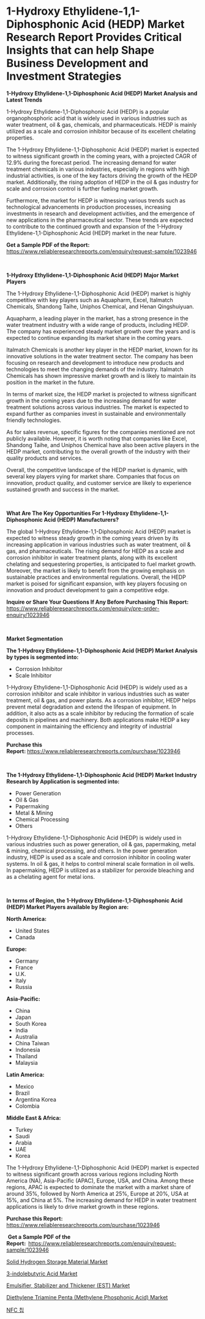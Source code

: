 <p><h1>1-Hydroxy Ethylidene-1,1-Diphosphonic Acid (HEDP) Market Research Report Provides Critical Insights that can help Shape Business Development and Investment Strategies</h1></p><p><strong>1-Hydroxy Ethylidene-1,1-Diphosphonic Acid (HEDP) Market Analysis and Latest Trends</strong></p>
<p><p>1-Hydroxy Ethylidene-1,1-Diphosphonic Acid (HEDP) is a popular organophosphoric acid that is widely used in various industries such as water treatment, oil & gas, chemicals, and pharmaceuticals. HEDP is mainly utilized as a scale and corrosion inhibitor because of its excellent chelating properties.</p><p>The 1-Hydroxy Ethylidene-1,1-Diphosphonic Acid (HEDP) market is expected to witness significant growth in the coming years, with a projected CAGR of 12.9% during the forecast period. The increasing demand for water treatment chemicals in various industries, especially in regions with high industrial activities, is one of the key factors driving the growth of the HEDP market. Additionally, the rising adoption of HEDP in the oil & gas industry for scale and corrosion control is further fueling market growth.</p><p>Furthermore, the market for HEDP is witnessing various trends such as technological advancements in production processes, increasing investments in research and development activities, and the emergence of new applications in the pharmaceutical sector. These trends are expected to contribute to the continued growth and expansion of the 1-Hydroxy Ethylidene-1,1-Diphosphonic Acid (HEDP) market in the near future.</p></p>
<p><strong>Get a Sample PDF of the Report:&nbsp;</strong> <a href="https://www.reliableresearchreports.com/enquiry/request-sample/1023946">https://www.reliableresearchreports.com/enquiry/request-sample/1023946</a></p>
<p>&nbsp;</p>
<p><strong>1-Hydroxy Ethylidene-1,1-Diphosphonic Acid (HEDP) Major Market Players</strong></p>
<p><p>The 1-Hydroxy Ethylidene-1,1-Diphosphonic Acid (HEDP) market is highly competitive with key players such as Aquapharm, Excel, Italmatch Chemicals, Shandong Taihe, Uniphos Chemical, and Henan Qingshuiyuan. </p><p>Aquapharm, a leading player in the market, has a strong presence in the water treatment industry with a wide range of products, including HEDP. The company has experienced steady market growth over the years and is expected to continue expanding its market share in the coming years.</p><p>Italmatch Chemicals is another key player in the HEDP market, known for its innovative solutions in the water treatment sector. The company has been focusing on research and development to introduce new products and technologies to meet the changing demands of the industry. Italmatch Chemicals has shown impressive market growth and is likely to maintain its position in the market in the future.</p><p>In terms of market size, the HEDP market is projected to witness significant growth in the coming years due to the increasing demand for water treatment solutions across various industries. The market is expected to expand further as companies invest in sustainable and environmentally friendly technologies.</p><p>As for sales revenue, specific figures for the companies mentioned are not publicly available. However, it is worth noting that companies like Excel, Shandong Taihe, and Uniphos Chemical have also been active players in the HEDP market, contributing to the overall growth of the industry with their quality products and services.</p><p>Overall, the competitive landscape of the HEDP market is dynamic, with several key players vying for market share. Companies that focus on innovation, product quality, and customer service are likely to experience sustained growth and success in the market.</p></p>
<p>&nbsp;</p>
<p><strong>What Are The Key Opportunities For 1-Hydroxy Ethylidene-1,1-Diphosphonic Acid (HEDP) Manufacturers?</strong></p>
<p><p>The global 1-Hydroxy Ethylidene-1,1-Diphosphonic Acid (HEDP) market is expected to witness steady growth in the coming years driven by its increasing application in various industries such as water treatment, oil & gas, and pharmaceuticals. The rising demand for HEDP as a scale and corrosion inhibitor in water treatment plants, along with its excellent chelating and sequestering properties, is anticipated to fuel market growth. Moreover, the market is likely to benefit from the growing emphasis on sustainable practices and environmental regulations. Overall, the HEDP market is poised for significant expansion, with key players focusing on innovation and product development to gain a competitive edge.</p></p>
<p><strong>Inquire or Share Your Questions If Any Before Purchasing This Report:</strong> <a href="https://www.reliableresearchreports.com/enquiry/pre-order-enquiry/1023946">https://www.reliableresearchreports.com/enquiry/pre-order-enquiry/1023946</a></p>
<p>&nbsp;</p>
<p><strong>Market Segmentation</strong></p>
<p><strong>The 1-Hydroxy Ethylidene-1,1-Diphosphonic Acid (HEDP) Market Analysis by types is segmented into:</strong></p>
<p><ul><li>Corrosion Inhibitor</li><li>Scale Inhibitor</li></ul></p>
<p><p>1-Hydroxy Ethylidene-1,1-Diphosphonic Acid (HEDP) is widely used as a corrosion inhibitor and scale inhibitor in various industries such as water treatment, oil & gas, and power plants. As a corrosion inhibitor, HEDP helps prevent metal degradation and extend the lifespan of equipment. In addition, it also acts as a scale inhibitor by reducing the formation of scale deposits in pipelines and machinery. Both applications make HEDP a key component in maintaining the efficiency and integrity of industrial processes.</p></p>
<p><strong>Purchase this Report:&nbsp;</strong><a href="https://www.reliableresearchreports.com/purchase/1023946">https://www.reliableresearchreports.com/purchase/1023946</a></p>
<p>&nbsp;</p>
<p><strong>The 1-Hydroxy Ethylidene-1,1-Diphosphonic Acid (HEDP) Market Industry Research by Application is segmented into:</strong></p>
<p><ul><li>Power Generation</li><li>Oil & Gas</li><li>Papermaking</li><li>Metal & Mining</li><li>Chemical Processing</li><li>Others</li></ul></p>
<p><p>1-Hydroxy Ethylidene-1,1-Diphosphonic Acid (HEDP) is widely used in various industries such as power generation, oil & gas, papermaking, metal & mining, chemical processing, and others. In the power generation industry, HEDP is used as a scale and corrosion inhibitor in cooling water systems. In oil & gas, it helps to control mineral scale formation in oil wells. In papermaking, HEDP is utilized as a stabilizer for peroxide bleaching and as a chelating agent for metal ions.</p></p>
<p>&nbsp;</p>
<p><strong>In terms of Region, the 1-Hydroxy Ethylidene-1,1-Diphosphonic Acid (HEDP) Market Players available by Region are:</strong></p>
<p>
    <p> <strong> North America: </strong>
        <ul>
            <li>United States</li>
            <li>Canada</li>
        </ul>
        </p> 
    <p> <strong> Europe: </strong>
        <ul>
            <li>Germany</li>
            <li>France</li>
            <li>U.K.</li>
            <li>Italy</li>
            <li>Russia</li>
        </ul>
        </p> 
    <p> <strong> Asia-Pacific: </strong>
        <ul>
            <li>China</li>
            <li>Japan</li>
            <li>South Korea</li>
            <li>India</li>
            <li>Australia</li>
            <li>China Taiwan</li>
            <li>Indonesia</li>
            <li>Thailand</li>
            <li>Malaysia</li>
        </ul>
        </p> 
    <p> <strong> Latin America: </strong>
        <ul>
            <li>Mexico</li>
            <li>Brazil</li>
            <li>Argentina Korea</li>
            <li>Colombia</li>
        </ul>
        </p> 
    <p> <strong> Middle East & Africa: </strong>
        <ul>
            <li>Turkey</li>
            <li>Saudi</li>
            <li>Arabia</li>
            <li>UAE</li>
            <li>Korea</li>
        </ul>
    </p>
    </p>
<p><p>The 1-Hydroxy Ethylidene-1,1-Diphosphonic Acid (HEDP) market is expected to witness significant growth across various regions including North America (NA), Asia-Pacific (APAC), Europe, USA, and China. Among these regions, APAC is expected to dominate the market with a market share of around 35%, followed by North America at 25%, Europe at 20%, USA at 15%, and China at 5%. The increasing demand for HEDP in water treatment applications is likely to drive market growth in these regions.</p></p>
<p><strong>Purchase this Report: </strong><a href="https://www.reliableresearchreports.com/purchase/1023946">https://www.reliableresearchreports.com/purchase/1023946</a></p>
<p>&nbsp;<strong>Get a Sample PDF of the Report:&nbsp;&nbsp;</strong><a href="https://www.reliableresearchreports.com/enquiry/request-sample/1023946">https://www.reliableresearchreports.com/enquiry/request-sample/1023946</a></p>
<p><strong></strong></p>
<p><p><a href="https://funky-papaya-cf4.notion.site/Insights-into-Solid-Hydrogen-Storage-Material-Market-Size-Analysing-Market-Share-Trends-and-Growt-9a5093bb2801416e8d3796107a1a9609">Solid Hydrogen Storage Material Market</a></p><p><a href="https://github.com/fiixsa/Market-Research-Report-List-1/blob/main/3-indolebutyric-acid-market.md">3-indolebutyric Acid Market</a></p><p><a href="https://issuu.com/reportprime-2/docs/emulsifier-stabilizer-and-thickener-est-market-siz">Emulsifier, Stabilizer and Thickener (EST) Market</a></p><p><a href="https://github.com/Airanohannonzb68e5pb53oc1/Market-Research-Report-List-1/blob/main/diethylene-triamine-penta-methylene-phosphonic-acid-market.md">Diethylene Triamine Penta (Methylene Phosphonic Acid) Market</a></p><p><a href="https://github.com/bvubpqd5241630/Market-Research-Report-List-1/blob/main/4950997194420.md">NFC 칩</a></p></p>